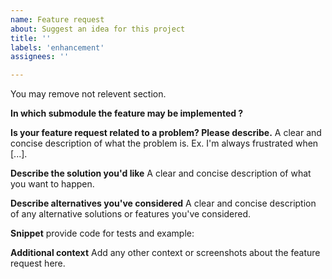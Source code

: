 ```yaml
---
name: Feature request
about: Suggest an idea for this project
title: ''
labels: 'enhancement'
assignees: ''

---
```


You may remove not relevent section.

**In which submodule the feature may be implemented ?**

**Is your feature request related to a problem? Please describe.**
A clear and concise description of what the problem is. Ex. I'm always frustrated when [...].

**Describe the solution you'd like**
A clear and concise description of what you want to happen.

**Describe alternatives you've considered**
A clear and concise description of any alternative solutions or features you've considered.

**Snippet** provide code for tests and example: 

**Additional context**
Add any other context or screenshots about the feature request here.
